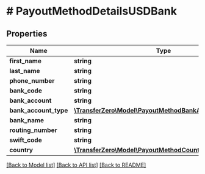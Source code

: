 # # PayoutMethodDetailsUSDBank

## Properties

Name | Type | Description | Notes
------------ | ------------- | ------------- | -------------
**first_name** | **string** |  | 
**last_name** | **string** |  | 
**phone_number** | **string** |  | [optional] 
**bank_code** | **string** |  | [optional] 
**bank_account** | **string** |  | 
**bank_account_type** | [**\TransferZero\Model\PayoutMethodBankAccountTypeEnum**](PayoutMethodBankAccountTypeEnum.md) |  | [optional] 
**bank_name** | **string** |  | [optional] 
**routing_number** | **string** |  | [optional] 
**swift_code** | **string** |  | [optional] 
**country** | [**\TransferZero\Model\PayoutMethodCountryEnum**](PayoutMethodCountryEnum.md) |  | 

[[Back to Model list]](../../README.md#documentation-for-models) [[Back to API list]](../../README.md#documentation-for-api-endpoints) [[Back to README]](../../README.md)



